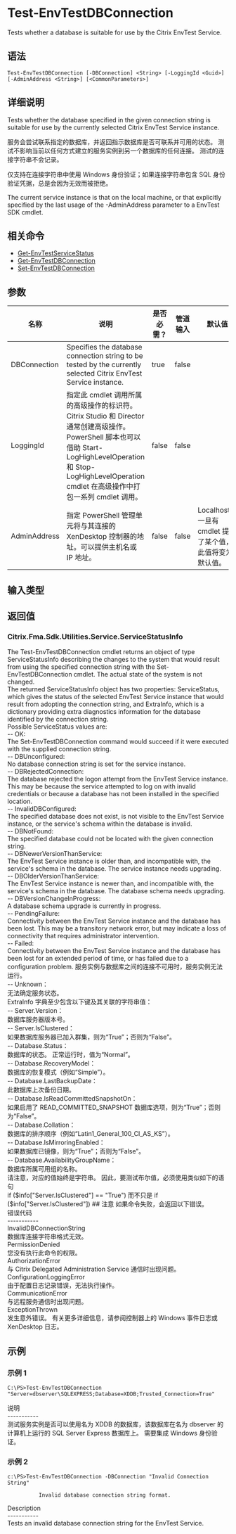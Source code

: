 # Test-EnvTestDBConnection

Tests whether a database is suitable for use by the Citrix EnvTest Service.

## 语法

    Test-EnvTestDBConnection [-DBConnection] <String> [-LoggingId <Guid>] [-AdminAddress <String>] [<CommonParameters>]
    

## 详细说明

Tests whether the database specified in the given connection string is suitable for use by the currently selected Citrix EnvTest Service instance.

服务会尝试联系指定的数据库，并返回指示数据库是否可联系并可用的状态。 测试不影响当前以任何方式建立的服务实例到另一个数据库的任何连接。 测试的连接字符串不会记录。

仅支持在连接字符串中使用 Windows 身份验证；如果连接字符串包含 SQL 身份验证凭据，总是会因为无效而被拒绝。

The current service instance is that on the local machine, or that explicitly specified by the last usage of the -AdminAddress parameter to a EnvTest SDK cmdlet.

## 相关命令

- [Get-EnvTestServiceStatus](Get-EnvTestServiceStatus.html)
- [Get-EnvTestDBConnection](Get-EnvTestDBConnection.html)
- [Set-EnvTestDBConnection](Set-EnvTestDBConnection.html)

## 参数

| 名称           | 说明                                                                                                                                                                     | 是否必需？ | 管道输入  | 默认值                                   |
| ------------ | ---------------------------------------------------------------------------------------------------------------------------------------------------------------------- | ----- | ----- | ------------------------------------- |
| DBConnection | Specifies the database connection string to be tested by the currently selected Citrix EnvTest Service instance.                                                       | true  | false |                                       |
| LoggingId    | 指定此 cmdlet 调用所属的高级操作的标识符。 Citrix Studio 和 Director 通常创建高级操作。 PowerShell 脚本也可以借助 Start-LogHighLevelOperation 和 Stop-LogHighLevelOperation cmdlet 在高级操作中打包一系列 cmdlet 调用。 | false | false |                                       |
| AdminAddress | 指定 PowerShell 管理单元将与其连接的 XenDesktop 控制器的地址。可以提供主机名或 IP 地址。                                                                                                             | false | false | Localhost。一旦有 cmdlet 提供了某个值，此值将变为默认值。 |

## 输入类型

### 

## 返回值

### Citrix.Fma.Sdk.Utilities.Service.ServiceStatusInfo

The Test-EnvTestDBConnection cmdlet returns an object of type ServiceStatusInfo describing the changes to the system that would result from using the specified connection string with the Set-EnvTestDBConnection cmdlet. The actual state of the system is not changed.  
The returned ServiceStatusInfo object has two properties: ServiceStatus, which gives the status of the selected EnvTest Service instance that would result from adopting the connection string, and ExtraInfo, which is a dictionary providing extra diagnostics information for the database identified by the connection string.  
Possible ServiceStatus values are:  
-- OK:  
The Set-EnvTestDBConnection command would succeed if it were executed with the supplied connection string.  
-- DBUnconfigured:  
No database connection string is set for the service instance.  
-- DBRejectedConnection:  
The database rejected the logon attempt from the EnvTest Service instance. This may be because the service attempted to log on with invalid credentials or because a database has not been installed in the specified location.  
-- InvalidDBConfigured:  
The specified database does not exist, is not visible to the EnvTest Service instance, or the service's schema within the database is invalid.  
-- DBNotFound:  
The specified database could not be located with the given connection string.  
-- DBNewerVersionThanService:  
The EnvTest Service instance is older than, and incompatible with, the service's schema in the database. The service instance needs upgrading.  
-- DBOlderVersionThanService:  
The EnvTest Service instance is newer than, and incompatible with, the service's schema in the database. The database schema needs upgrading.  
-- DBVersionChangeInProgress:  
A database schema upgrade is currently in progress.  
-- PendingFailure:  
Connectivity between the EnvTest Service instance and the database has been lost. This may be a transitory network error, but may indicate a loss of connectivity that requires administrator intervention.  
-- Failed:  
Connectivity between the EnvTest Service instance and the database has been lost for an extended period of time, or has failed due to a configuration problem. 服务实例与数据库之间的连接不可用时，服务实例无法运行。  
-- Unknown：  
无法确定服务状态。  
ExtraInfo 字典至少包含以下键及其关联的字符串值：  
-- Server.Version：  
数据库服务器版本号。  
-- Server.IsClustered：  
如果数据库服务器已加入群集，则为“True”；否则为“False”。  
-- Database.Status：  
数据库的状态。 正常运行时，值为“Normal”。  
-- Database.RecoveryModel：  
数据库的恢复模式（例如“Simple”）。  
-- Database.LastBackupDate：  
此数据库上次备份日期。  
-- Database.IsReadCommittedSnapshotOn：  
如果启用了 READ_COMMITTED_SNAPSHOT 数据库选项，则为“True”；否则为“False”。  
-- Database.Collation：  
数据库的排序顺序（例如“Latin1_General_100_CI_AS_KS”）。  
-- Database.IsMirroringEnabled：  
如果数据库已镜像，则为“True”；否则为“False”。  
-- Database.AvailabilityGroupName：  
数据库所属可用组的名称。  
请注意，对应的值始终是字符串。 因此，要测试布尔值，必须使用类似如下的语句  
if ($info["Server.IsClustered"] == "True")  
而不只是  
if ($info["Server.IsClustered"]) ## 注意 如果命令失败，会返回以下错误。  
错误代码  
\---\---\-----  
InvalidDBConnectionString  
数据库连接字符串格式无效。  
PermissionDenied  
您没有执行此命令的权限。  
AuthorizationError  
与 Citrix Delegated Administration Service 通信时出现问题。  
ConfigurationLoggingError  
由于配置日志记录错误，无法执行操作。  
CommunicationError  
与远程服务通信时出现问题。  
ExceptionThrown  
发生意外错误。 有关更多详细信息，请参阅控制器上的 Windows 事件日志或 XenDesktop 日志。

## 示例

### 示例 1

    C:\PS>Test-EnvTestDBConnection "Server=dbserver\SQLEXPRESS;Database=XDDB;Trusted_Connection=True"
    

说明  
\---\---\-----  
测试服务实例是否可以使用名为 XDDB 的数据库，该数据库在名为 dbserver 的计算机上运行的 SQL Server Express 数据库上。 需要集成 Windows 身份验证。

### 示例 2

    c:\PS>Test-EnvTestDBConnection -DBConnection "Invalid Connection String"
    
              Invalid database connection string format.
    

Description  
\---\---\-----  
Tests an invalid database connection string for the EnvTest Service.